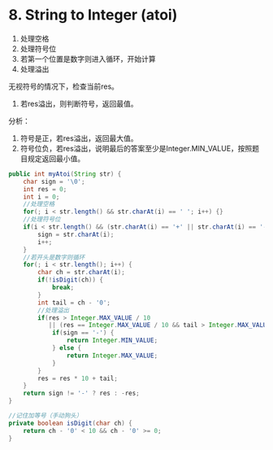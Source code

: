 #  8. String to Integer (atoi)

1. 处理空格
2. 处理符号位
3. 若第一个位置是数字则进入循环，开始计算
4. 处理溢出

无视符号的情况下，检查当前res。

1. 若res溢出，则判断符号，返回最值。

分析：

1. 符号是正，若res溢出，返回最大值。
2. 符号位负，若res溢出，说明最后的答案至少是Integer.MIN_VALUE，按照题目规定返回最小值。

```java
public int myAtoi(String str) {
    char sign = '\0';
    int res = 0;
    int i = 0;
    //处理空格
    for(; i < str.length() && str.charAt(i) == ' '; i++) {}
    //处理符号位
    if(i < str.length() && (str.charAt(i) == '+' || str.charAt(i) == '-')) {
        sign = str.charAt(i);
        i++;
    }
    //若开头是数字则循环
    for(; i < str.length(); i++) {
        char ch = str.charAt(i);
        if(!isDigit(ch)) {
            break;
        }
        int tail = ch - '0';
        //处理溢出
        if(res > Integer.MAX_VALUE / 10
           || (res == Integer.MAX_VALUE / 10 && tail > Integer.MAX_VALUE % 10)) {
            if(sign == '-') {
                return Integer.MIN_VALUE;
            } else {
                return Integer.MAX_VALUE;
            }
        }
        res = res * 10 + tail;
    }
    return sign != '-' ? res : -res;
}

//记住加等号（手动狗头）
private boolean isDigit(char ch) {
    return ch - '0' < 10 && ch - '0' >= 0;
}
```

